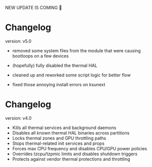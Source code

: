 NEW UPDATE IS COMING 🎉

# Changelog
version: v5.0

- removed some system files from the module that were causing bootloops on a few devices

- (hopefully) fully disabled the thermal HAL

- cleaned up and reworked some script logic for better flow

- fixed those annoying install errors on ksunext

# Changelog
version: v4.0

- Kills all thermal services and background daemons
- Disables all known thermal HAL binaries across partitions
- Locks thermal zones and GPU throttling paths
- Stops thermal-related init services and props
- Forces max CPU frequency and disables CPU/GPU power policies
- Overrides tzcpu/tzpmic limits and disables shutdown triggers
- Protects against vendor thermal protections and throttling
